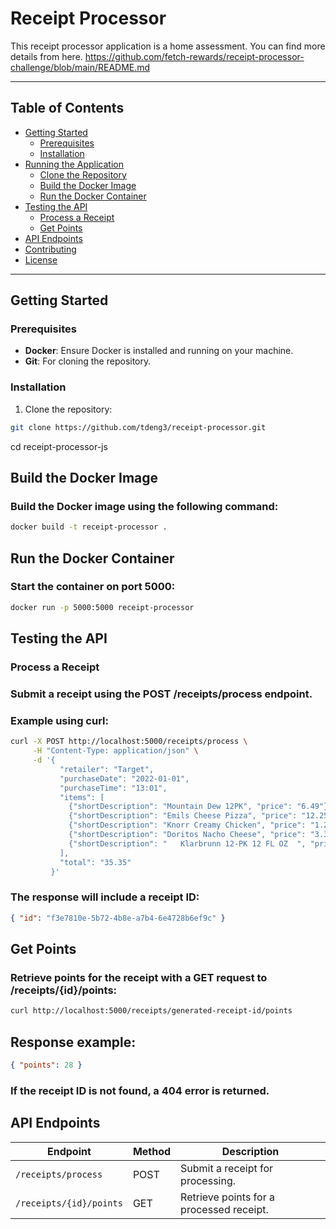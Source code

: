 # Receipt Processor

This receipt processor application is a home assessment.
You can find more details from here.
https://github.com/fetch-rewards/receipt-processor-challenge/blob/main/README.md

---

## Table of Contents

- [Getting Started](#getting-started)
  - [Prerequisites](#prerequisites)
  - [Installation](#installation)
- [Running the Application](#running-the-application)
  - [Clone the Repository](#clone-the-repository)
  - [Build the Docker Image](#build-the-docker-image)
  - [Run the Docker Container](#run-the-docker-container)
- [Testing the API](#testing-the-api)
  - [Process a Receipt](#process-a-receipt)
  - [Get Points](#get-points)
- [API Endpoints](#api-endpoints)
- [Contributing](#contributing)
- [License](#license)

---

## Getting Started

### Prerequisites

- **Docker**: Ensure Docker is installed and running on your machine.
- **Git**: For cloning the repository.

### Installation

1. Clone the repository:

```bash
git clone https://github.com/tdeng3/receipt-processor.git
```

cd receipt-processor-js

## Build the Docker Image

### Build the Docker image using the following command:

```bash
docker build -t receipt-processor .
```

## Run the Docker Container

### Start the container on port 5000:

```bash
docker run -p 5000:5000 receipt-processor
```

## Testing the API

### Process a Receipt

### Submit a receipt using the POST /receipts/process endpoint.

### Example using curl:

```bash
curl -X POST http://localhost:5000/receipts/process \
     -H "Content-Type: application/json" \
     -d '{
           "retailer": "Target",
           "purchaseDate": "2022-01-01",
           "purchaseTime": "13:01",
           "items": [
             {"shortDescription": "Mountain Dew 12PK", "price": "6.49"},
             {"shortDescription": "Emils Cheese Pizza", "price": "12.25"},
             {"shortDescription": "Knorr Creamy Chicken", "price": "1.26"},
             {"shortDescription": "Doritos Nacho Cheese", "price": "3.35"},
             {"shortDescription": "   Klarbrunn 12-PK 12 FL OZ  ", "price": "12.00"}
           ],
           "total": "35.35"
         }'
```

### The response will include a receipt ID:

```json
{ "id": "f3e7810e-5b72-4b8e-a7b4-6e4728b6ef9c" }
```

## Get Points

### Retrieve points for the receipt with a GET request to /receipts/{id}/points:

```bash
curl http://localhost:5000/receipts/generated-receipt-id/points
```

## Response example:

```json
{ "points": 28 }
```

### If the receipt ID is not found, a 404 error is returned.

## API Endpoints

| Endpoint                | Method | Description                              |
| ----------------------- | ------ | ---------------------------------------- |
| `/receipts/process`     | POST   | Submit a receipt for processing.         |
| `/receipts/{id}/points` | GET    | Retrieve points for a processed receipt. |
